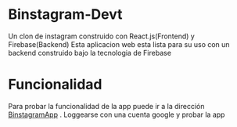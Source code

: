 # Binstagram-Devt
Un clon de instagram construido con React.js(Frontend) y Firebase(Backend)
Esta aplicacion web esta lista para su uso con un backend construido bajo la tecnologia de Firebase

# Funcionalidad
Para probar la funcionalidad de la app puede ir a la dirección [BinstagramApp](http://diegofertr.github.io/insta-react/) .
Loggearse con una cuenta google y probar la app
